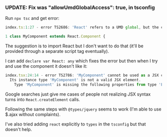 ### UPDATE: Fix was "allowUmdGlobalAccess": true, in tsconfig
Run `npx tsc` and get error: 

```js
index.ts:1:27 - error TS2686: 'React' refers to a UMD global, but the current file is a module. Consider adding an import instead.

1 class MyComponent extends React.Component {
```

The suggestion is to import React but I don't want to do that (it'll be provided through a separate script tag eventually).

I can add `declare var React: any` which fixes the error but then when I try and use the component it doesn't like it:
```js
index.tsx:24:14 - error TS2786: 'MyComponent' cannot be used as a JSX component.
  Its instance type 'MyComponent' is not a valid JSX element.
    Type 'MyComponent' is missing the following properties from type 'ElementClass': context, setState, forceUpdate, props, and 2 more.
```

Google searches just give me cases of people not realizing JSX syntax turns into `React.createElement` calls.

Following the same steps with `@types/jquery` seems to work (I'm able to use $.ajax without complaints).

I've also tried adding `react` explicitly to `types` in the `tsconfig` but that doesn't help.
